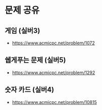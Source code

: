 
# 문제 공유

## 게임 (실버3)

+ https://www.acmicpc.net/problem/1072

## 쉡게푸는 문제 (실버5)

+ https://www.acmicpc.net/problem/1292

## 숫자 카드 (실버4)

+ https://www.acmicpc.net/problem/10815
